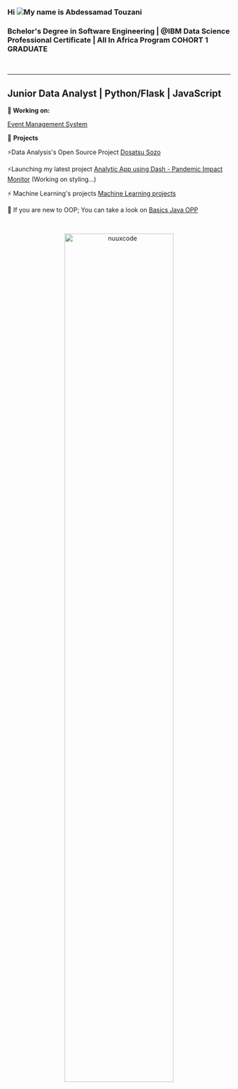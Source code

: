 ### Hi ![](https://user-images.githubusercontent.com/18350557/176309783-0785949b-9127-417c-8b55-ab5a4333674e.gif)My name is Abdessamad Touzani

<h3>Bchelor's Degree in Software Engineering | @IBM Data Science Professional Certificate | All In Africa Program COHORT 1 GRADUATE</h3><br>

-------------------
Junior Data Analyst | Python/Flask | JavaScript
-------------------
    
**🔭 Working on: <br>**
    
[Event Management System](https://github.com/AbdessamadTzn/Event-Management-System)<br>


🚀 **Projects**
    
⚡Data Analysis's Open Source Project [Dosatsu Sozo](https://github.com/AbdessamadTzn/Dosatsu-Sozo)<br/>

⚡Launching my latest project [Analytic App using Dash - Pandemic Impact Monitor](https://flight-crashes-analysis-omw0.onrender.com/) (Working on styling...)<br/>

⚡ Machine Learning's projects [Machine Learning projects](https://github.com/AbdessamadTzn/Machine-Learning-Projects)<br/>

🤔 If you are new to OOP; You can take a look on [Basics Java OPP](https://github.com/AbdessamadTzn/Java-OOP-basics)
</p>   <br>

<p align="center"><img width="70%" src="http://github-profile-summary-cards.vercel.app/api/cards/profile-details?username=AbdessamadTzn&theme=algolia" alt="nuuxcode" /></p>

